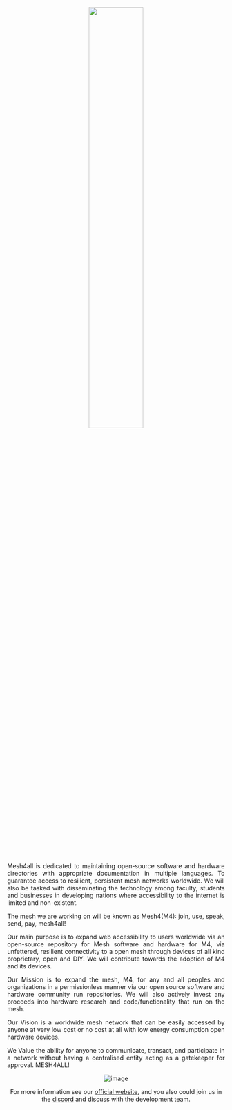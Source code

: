 
<div align=center>
    <img src="https://user-images.githubusercontent.com/82659700/142491536-0d37e0a5-4c58-483e-911b-746ae63ff67c.png" width=50%>
<div>

<br>

<p align="justify">Mesh4all is dedicated to maintaining open-source software and hardware directories with appropriate documentation in multiple languages. To guarantee access to resilient, persistent mesh networks worldwide. We will also be tasked with disseminating the technology among faculty, students and businesses in developing nations where accessibility to the internet is limited and non-existent.
</p>

<p align="justify">The mesh we are working on will be known as Mesh4(M4): join, use, speak, send, pay, mesh4all!</p>

<p align="justify">Our main purpose is to expand web accessibility to users worldwide via an open-source repository for Mesh software and hardware for M4, via unfettered, resilient connectivity to a open mesh through devices of all kind proprietary, open and DIY. We will contribute towards the adoption of M4 and its devices.   
</p>
<p align="justify">Our Mission is to expand the mesh, M4,  for any and all peoples and organizations in a permissionless manner via our open source software and hardware community run repositories. We will also actively invest any proceeds into hardware research and code/functionality that run on the mesh.</p>

<p align="justify">Our Vision is a worldwide mesh network that can be easily accessed by anyone at very low cost or no cost at all with low energy consumption open hardware devices.</p>   

<p align="justify">We Value the ability for anyone to communicate,  transact, and participate in a network without having a centralised entity acting as a gatekeeper for approval. MESH4ALL!
</p>

![image](https://user-images.githubusercontent.com/82659700/142491263-6000c9eb-b142-4b9d-b28d-071c31783486.png)


For more information see our [official website](https://mesh4all.org), and you also could join us in the [discord]() and discuss with the development team.
